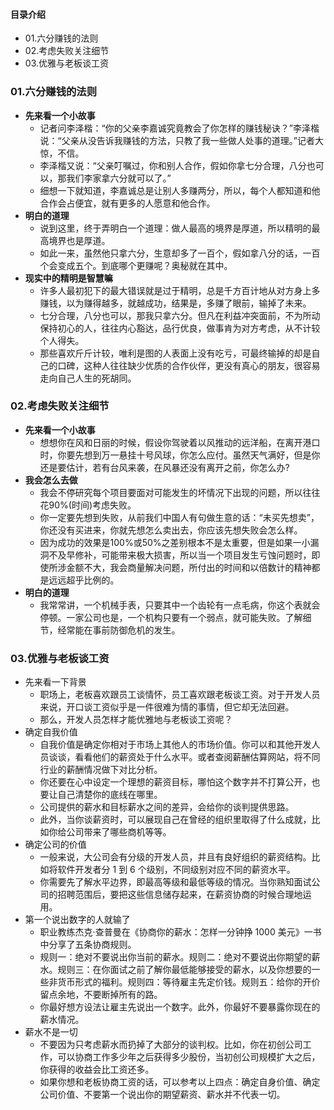 #### 目录介绍
- 01.六分赚钱的法则
- 02.考虑失败关注细节
- 03.优雅与老板谈工资




### 01.六分赚钱的法则
- **先来看一个小故事**
    - 记者问李泽楷：“你的父亲李嘉诚究竟教会了你怎样的赚钱秘诀？”李泽楷说：“父亲从没告诉我赚钱的方法，只教了我一些做人处事的道理。”记者大惊，不信。
    - 李泽楷又说：“父亲叮嘱过，你和别人合作，假如你拿七分合理，八分也可以，那我们李家拿六分就可以了。”
    - 细想一下就知道，李嘉诚总是让别人多赚两分，所以，每个人都知道和他合作会占便宜，就有更多的人愿意和他合作。
- **明白的道理**
    - 说到这里，终于弄明白一个道理：做人最高的境界是厚道，所以精明的最高境界也是厚道。
    - 如此一来，虽然他只拿六分，生意却多了一百个，假如拿八分的话，一百个会变成五个。到底哪个更赚呢？奥秘就在其中。
- **现实中的精明是智慧嘛**
    - 许多人最初犯下的最大错误就是过于精明，总是千方百计地从对方身上多赚钱，以为赚得越多，就越成功，结果是，多赚了眼前，输掉了未来。
    - 七分合理，八分也可以，那我只拿六分。但凡在利益冲突面前，不为所动保持初心的人，往往内心豁达，品行优良，做事肯为对方考虑，从不计较个人得失。
    - 那些喜欢斤斤计较，唯利是图的人表面上没有吃亏，可最终输掉的却是自己的口碑，这种人往往缺少优质的合作伙伴，更没有真心的朋友，很容易走向自己人生的死胡同。



### 02.考虑失败关注细节
- **先来看一个小故事**
    - 想想你在风和日丽的时候，假设你驾驶着以风推动的远洋船，在离开港口时，你要先想到万一悬挂十号风球，你怎么应付。虽然天气满好，但是你还是要估计，若有台风来袭，在风暴还没有离开之前，你怎么办?
- **我会怎么去做**
    - 我会不停研究每个项目要面对可能发生的坏情况下出现的问题，所以往往花90%(时间)考虑失败。
    - 你一定要先想到失败，从前我们中国人有句做生意的话：“未买先想卖”，你还没有买进来，你就先想怎么卖出去，你应该先想失败会怎么样。
    - 因为成功的效果是100%或50%之差别根本不是太重要，但是如果一小漏洞不及早修补，可能带来极大损害，所以当一个项目发生亏蚀问题时，即使所涉金额不大，我会商量解决问题，所付出的时间和以倍数计的精神都是远远超乎比例的。
- **明白的道理**
    - 我常常讲，一个机械手表，只要其中一个齿轮有一点毛病，你这个表就会停顿。一家公司也是，一个机构只要有一个弱点，就可能失败。了解细节，经常能在事前防御危机的发生。



### 03.优雅与老板谈工资
- 先来看一下背景
    - 职场上，老板喜欢跟员工谈情怀，员工喜欢跟老板谈工资。对于开发人员来说，开口谈工资似乎是一件很难为情的事情，但它却无法回避。
    - 那么，开发人员怎样才能优雅地与老板谈工资呢？
- 确定自我价值
    - 自我价值是确定你相对于市场上其他人的市场价值。你可以和其他开发人员谈谈，看看他们的薪资处于什么水平。或者查阅薪酬估算网站，将不同行业的薪酬情况做下对比分析。
    - 你还要在心中设定一个理想的薪资目标，哪怕这个数字并不打算公开，也要让自己清楚你的底线在哪里。
    - 公司提供的薪水和目标薪水之间的差异，会给你的谈判提供思路。
    - 此外，当你谈薪资时，可以展现自己在曾经的组织里取得了什么成就，比如你给公司带来了哪些商机等等。
- 确定公司的价值
    - 一般来说，大公司会有分级的开发人员，并且有良好组织的薪资结构。比如将软件开发者分 1 到 6 个级别，不同级别对应不同的薪资水平。
    - 你需要先了解水平边界，即最高等级和最低等级的情况。当你熟知面试公司的招聘范围后，要把这些信息储存起来，在薪资协商的时候合理地运用。
- 第一个说出数字的人就输了
    - 职业教练杰克·查普曼在《协商你的薪水：怎样一分钟挣 1000 美元》一书中分享了五条协商规则。
    - 规则一：绝对不要说出你当前的薪水。规则二：绝对不要说出你期望的薪水。规则三：在你面试之前了解你最低能够接受的薪水，以及你想要的一些非货币形式的福利。规则四：等待雇主先定价钱。规则五：给你的开价留点余地，不要断掉所有的路。
    - 你最好想方设法让雇主先说出一个数字。此外，你最好不要暴露你现在的薪水情况。
- 薪水不是一切
    - 不要因为只考虑薪水而扔掉了大部分的谈判权。比如，你在初创公司工作，可以协商工作多少年之后获得多少股份，当初创公司规模扩大之后，你获得的收益会比工资还多。
    - 如果你想和老板协商工资的话，可以参考以上四点：确定自身价值、确定公司价值、不要第一个说出你的期望薪资、薪水并不代表一切。


